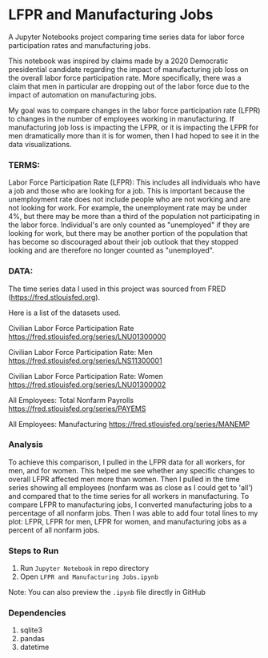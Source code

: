 # LFPR and Manufacturing Jobs

A Jupyter Notebooks project comparing time series data for labor force participation rates and manufacturing jobs.

This notebook was inspired by claims made by a 2020 Democratic presidential candidate regarding the impact of manufacturing job loss on the overall labor force participation rate. More specifically, there was a claim that men in particular are dropping out of the labor force due to the impact of automation on manufacturing jobs.

My goal was to compare changes in the labor force participation rate (LFPR) to changes in the number of employees working in manufacturing. If manufacturing job loss is impacting the LFPR, or it is impacting the LFPR for men dramatically more than it is for women, then I had hoped to see it in the data visualizations.

### TERMS:
Labor Force Participation Rate (LFPR): This includes all individuals who have a job and those who are looking for a job. This is important because the unemployment rate does not include people who are not working and are not looking for work. For example, the unemployment rate may be under 4%, but there may be more than a third of the population not participating in the labor force. Individual's are only counted as "unemployed" if they are looking for work, but there may be another portion of the population that has become so discouraged about their job outlook that they stopped looking and are therefore no longer counted as "unemployed".


### DATA:

The time series data I used in this project was sourced from FRED (https://fred.stlouisfed.org).

Here is a list of the datasets used.

Civilian Labor Force Participation Rate https://fred.stlouisfed.org/series/LNU01300000

Civilian Labor Force Participation Rate: Men https://fred.stlouisfed.org/series/LNS11300001

Civilian Labor Force Participation Rate: Women https://fred.stlouisfed.org/series/LNU01300002

All Employees: Total Nonfarm Payrolls https://fred.stlouisfed.org/series/PAYEMS

All Employees: Manufacturing https://fred.stlouisfed.org/series/MANEMP

### Analysis
To achieve this comparison, I pulled in the LFPR data for all workers, for men, and for women. This helped me see whether any specific changes to overall LFPR affected men more than women. Then I pulled in the time series showing all employees (nonfarm was as close as I could get to 'all') and compared that to the time series for all workers in manufacturing. To compare LFPR to manufacturing jobs, I converted manufacturing jobs to a percentage of all nonfarm jobs. Then I was able to add four total lines to my plot: LFPR, LFPR for men, LFPR for women, and manufacturing jobs as a percent of all nonfarm jobs.


### Steps to Run
1. Run `Jupyter Notebook` in repo directory
2. Open `LFPR and Manufacturing Jobs.ipynb`

Note: You can also preview the `.ipynb` file directly in GitHub

### Dependencies
1. sqlite3
2. pandas
3. datetime
